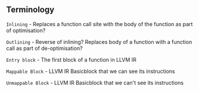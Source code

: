 ## Terminology

`Inlining` - Replaces a function call site with the body of the function as part of optimisation?

`Outlining` - Reverse of inlining? Replaces  body of a function with a function call as part of de-optimisation?

`Entry block` - The first block of a function in LLVM IR

`Mappable Block` - LLVM IR Basicblock that we can see its instructions

`Unmappable Block` - LLVM IR Basicblock that we can't see its instructions
